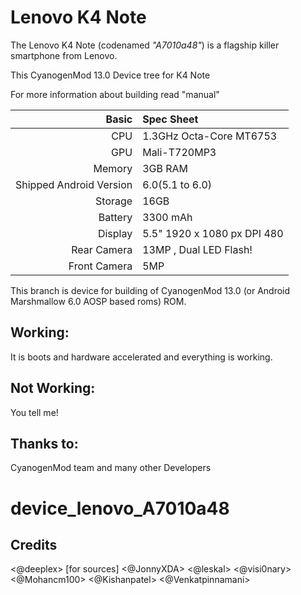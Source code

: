 Lenovo K4 Note
==============

The Lenovo K4 Note (codenamed _"A7010a48"_) is a flagship killer smartphone from Lenovo.

This CyanogenMod 13.0 Device tree for K4 Note

For more information about building read "manual"

Basic        | Spec Sheet
-------:     |:-------------------------
CPU          | 1.3GHz Octa-Core MT6753 
GPU          | Mali-T720MP3
Memory       | 3GB RAM
Shipped Android Version | 6.0(5.1 to 6.0)
Storage      | 16GB
Battery      | 3300 mAh
Display      | 5.5" 1920 x 1080 px DPI 480
Rear Camera  | 13MP , Dual LED Flash!
Front Camera | 5MP 


This branch is device for building of CyanogenMod 13.0 (or Android Marshmallow 6.0 AOSP based roms) ROM.

## Working:
It is boots and hardware accelerated and everything is working.
 
## Not Working:
You tell me!

## Thanks to:
CyanogenMod team and many other Developers
# device_lenovo_A7010a48

## Credits
<@deeplex> [for sources]
<@JonnyXDA>
<@leskal>
<@visi0nary>
<@Mohancm100>
<@Kishanpatel>
<@Venkatpinnamani>
